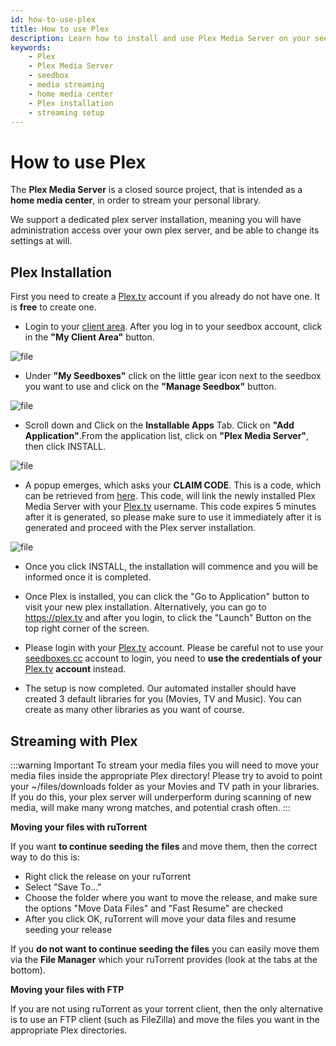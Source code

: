 ```yaml
---
id: how-to-use-plex
title: How to use Plex
description: Learn how to install and use Plex Media Server on your seedbox to stream your personal media library. Follow our step-by-step guide for a seamless setup.
keywords:
    - Plex
    - Plex Media Server
    - seedbox
    - media streaming
    - home media center
    - Plex installation
    - streaming setup
---
```


# How to use Plex

The **Plex Media Server** is a closed source project, that is intended as a **home media center**, in order to stream your personal library. 

We support a dedicated plex server installation, meaning you will have administration access over your own plex server, and be able to change its settings at will.

## Plex Installation
First you need to create a [Plex.tv](https://www.plex.tv/) account if you already do not have one. It is **free** to create one.

* Login to your [client area](https://seedboxes.cc/client/dashboard).
    After you log in to your seedbox account, click in the **"My Client Area"** button.

![file](https://rapiddot-support-community-uploads.s3.amazonaws.com/uploads/image-1491572428955.jpeg)

*  Under **"My Seedboxes"** click on the little gear icon next to the seedbox you want to use and click on the **"Manage Seedbox"** button.

![file](https://rapiddot-support-community-uploads.s3.amazonaws.com/uploads/image-1491572473836.jpeg)

* Scroll down and Click on the **Installable Apps** Tab. Click on **"Add Application"**.From the application list, click on **"Plex Media Server"**, then click INSTALL.

![file](https://rapiddot-support-community-uploads.s3.amazonaws.com/uploads/image-1491572902963.png)

* A popup emerges, which asks your **CLAIM CODE**. This is a code, which can be retrieved from [here](https://www.plex.tv/claim). This code, will link the newly installed Plex Media Server with your [Plex.tv](https://www.plex.tv/features/cloud/) username. This code expires 5 minutes after it is generated, so please make sure to use it immediately after it is generated and proceed with the Plex server installation.

![file](https://rapiddot-support-community-uploads.s3.amazonaws.com/uploads/image-1491816935816.png)

* Once you click INSTALL, the installation will commence and you will be informed once it is completed.
* Once Plex is installed, you can click the "Go to Application" button to visit your new plex installation. Alternatively, you can go to https://plex.tv and after you login, to click the "Launch" Button on the top right corner of the screen. 
* Please login with your [Plex.tv](https://www.plex.tv/features/cloud/) account. Please be careful not to use your [seedboxes.cc](https://seedboxes.cc/) account to login, you need to **use the credentials of your** [Plex.tv](https://www.plex.tv/features/cloud/) **account** instead.

* The setup is now completed. Our automated installer should have created 3 default libraries for you (Movies, TV and Music). You can create as many other libraries as you want of course.

## Streaming with Plex

:::warning Important
To stream your media files you will need to move your media files inside the appropriate Plex directory! Please try to avoid to point your ~/files/downloads folder as your Movies and TV path in your libraries. If you do this, your plex server will underperform during scanning of new media, will make many wrong matches, and potential crash often.
:::

**Moving your files with ruTorrent**

If you want **to continue seeding the files** and move them, then the correct way to do this is:

* Right click the release on your ruTorrent
* Select "Save To..."
* Choose the folder where you want to move the release, and make sure the options "Move Data Files" and "Fast Resume" are checked
* After you click OK, ruTorrent will move your data files and resume seeding your release

If you **do not want to continue seeding the files** you can easily move them via the **File Manager** which your ruTorrent provides (look at the tabs at the bottom).

**Moving your files with FTP**

If you are not using ruTorrent as your torrent client, then the only alternative is to use an FTP client (such as FileZilla) and move the files you want in the appropriate Plex directories.
